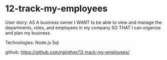 # 12-track-my-employees

User story: 
AS A business owner
I WANT to be able to view and manage the departments, roles, and employees in my company
SO THAT I can organize and plan my business

Technologies: 
Node.js
Sql


github: https://github.com/rgiinther/12-track-my-employees/


